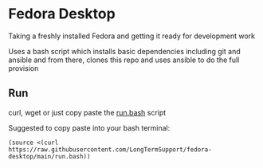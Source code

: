 # Fedora Desktop

Taking a freshly installed Fedora and getting it ready for development work

Uses a bash script which installs basic dependencies including git and ansible and from there, clones this repo and uses ansible to do the full provision

## Run
curl, wget or just copy paste the [run.bash](./run.bash) script

Suggested to copy paste into your bash terminal:

```
(source <(curl https://raw.githubusercontent.com/LongTermSupport/fedora-desktop/main/run.bash))
```

